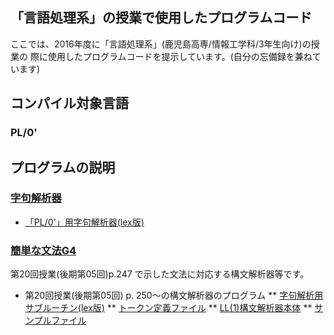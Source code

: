 ## 「言語処理系」の授業で使用したプログラムコード
ここでは、2016年度に「言語処理系」(鹿児島高専/情報工学科/3年生向け)の授業の
際に使用したプログラムコードを提示しています。(自分の忘備録を兼ねています)

## コンパイル対象言語
### PL/0'

## プログラムの説明

### [字句解析器](scanner)
* [「PL/0'」用字句解析器(lex版)](scanner/pl0-scanner.l)

### [簡単な文法G4](exp-parser)
第20回授業(後期第05回)p.247 で示した文法に対応する構文解析器等です。
* 第20回授業(後期第05回) p. 250～の構文解析器のプログラム
** [字句解析用サブルーチン(lex版)](exp-parser/exp-scanner.l)
** [トークン定義ファイル](scanner/tokentable.h)
** [LL(1)構文解析器本体](exp-scanner/exp-ll-parser01.c)
** [サンプルファイル](exp-scanner/sample)
